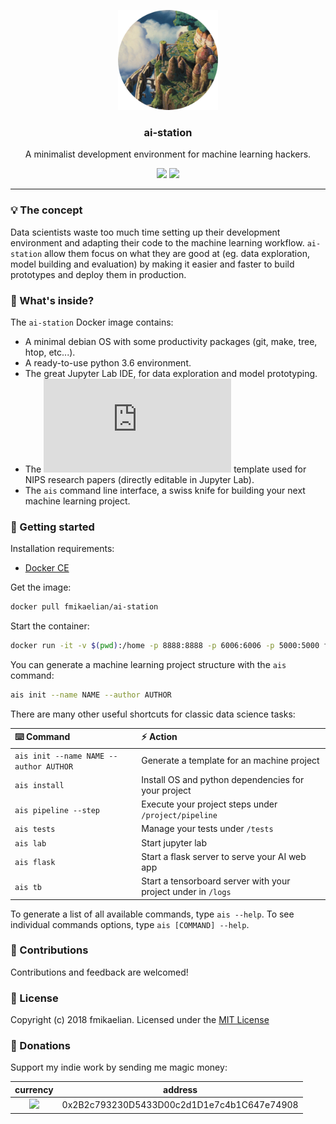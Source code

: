 <p align="center">
  <img alt="logo" src="docs/img/logo.png" height="160" />
  <h3 align="center">ai-station</h3>
    <p align="center">A minimalist development environment for machine learning hackers.</p>
    <p align="center">
    <img src="https://travis-ci.org/fmikaelian/ai-station.svg?branch=master" height="18">
    <img src="https://img.shields.io/badge/License-MIT-yellow.svg" height="18">
  </p>
</p>

---

### 💡 The concept

Data scientists waste too much time setting up their development environment and adapting their code to the machine learning workflow. `ai-station` allow them focus on what they are good at (eg. data exploration, model building and evaluation) by making it easier and faster to build prototypes and deploy them in production.

### 🔮 What's inside?

The `ai-station` Docker image contains:

- A minimal debian OS with some productivity packages (git, make, tree, htop, etc...).
- A ready-to-use python 3.6 environment.
- The great Jupyter Lab IDE, for data exploration and model prototyping.
- The ![latex](https://latex.codecogs.com/gif.latex?%24%7B%5Clatex%7D%7B%5CLaTeX%5Cxspace%7D%24) template used for NIPS research papers (directly editable in Jupyter Lab).
- The `ais` command line interface, a swiss knife for building your next machine learning project.

### 🏃‍ Getting started

Installation requirements:

- [Docker CE](https://docs.docker.com/install/)

Get the image:

```bash
docker pull fmikaelian/ai-station
```

Start the container:

```bash
docker run -it -v $(pwd):/home -p 8888:8888 -p 6006:6006 -p 5000:5000 fmikaelian/ai-station
```

You can generate a machine learning project structure with the `ais` command:

```bash
ais init --name NAME --author AUTHOR
```

There are many other useful shortcuts for classic data science tasks:

| ⌨️ Command                              | ⚡️ Action                                                      |
|:---------------------------------------|:--------------------------------------------------------------|
| `ais init --name NAME --author AUTHOR` | Generate a template for an machine project                    |
| `ais install`                          | Install OS and python dependencies for your project           |
| `ais pipeline --step`                  | Execute your project steps under `/project/pipeline`          |
| `ais tests`                            | Manage your tests under `/tests`                              |
| `ais lab`                              | Start jupyter lab                                             |
| `ais flask`                            | Start a flask server to serve your AI web app                 |
| `ais tb`                               | Start a tensorboard server with your project under in `/logs` |

To generate a list of all available commands, type `ais --help`. To see individual commands options, type `ais [COMMAND] --help`.

### 🐜 Contributions

Contributions and feedback are welcomed!

### 📃 License

Copyright (c) 2018 fmikaelian. Licensed under the [MIT License](LICENSE)

### 💸 Donations

Support my indie work by sending me magic money:

|                                   currency                                    | address                                    |
|:-----------------------------------------------------------------------------:|--------------------------------------------|
| <a ><img src="https://cdn.coinranking.com/rk4RKHOuW/eth.svg" width="30" ></a> | 0x2B2c793230D5433D00c2d1D1e7c4b1C647e74908 |
